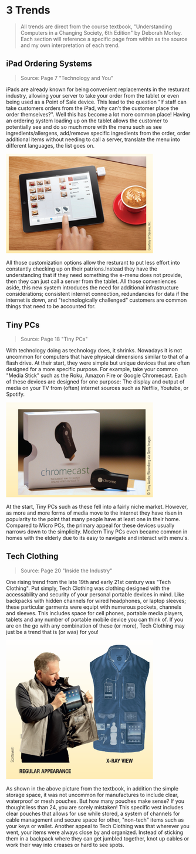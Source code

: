 # 3 Trends

> All trends are direct from the course textbook, "Understanding Computers in a Changing Society,  6th Edition" by Deborah Morley. Each section will reference a specific page from within as the source and my own interpretation of each trend.

## iPad Ordering Systems

> Source: Page 7 "Technology and You"

iPads are already known for being convenient replacements in the resturant industry, allowing your server to take your order from the tablet or even being used as a Point of Sale device. This lead to the question "If staff can take customers orders from the iPad, why can't the customer place the order themselves?". Well this has become a lot more common place! Having an ordering system loading up on the tablet allows the customer to potentially see and do so much more with the menu such as see ingredients/allergens, add/remove specific ingredients from the order, order additional items without needing to call a server, translate the menu into different languages, the list goes on.

<img src="./img/emenu.png" alt="Tech Clothing example" width="400"/>

All those customization options allow the resturant to put less effort into constantly checking up on their patrions.Instead they have the understanding that if they need something the e-menu does not provide, then they can just call a server from the tablet. All those conveniences aside, this new system introduces the need for additional infrastructure considerations; consistent internet connection, redundancies for data if the internet is down, and "technologically challenged" customers are common things that need to be accounted for.

## Tiny PCs

> Source: Page 18 "Tiny PCs"

With technology doing as technology does, it shrinks. Nowadays it is not uncommon for computers that have physical dimensions similar to that of a flash drive. At their start, they were simple but unique devices that are often designed for a more specific purpose. For example, take your common "Media Stick" such as the Roku, Amazon Fire or Google Chromecast. Each of these devices are designed for one purpose: The display and output of media on your TV from (often) internet sources such as Netflix, Youtube, or Spotify.

<img src="./img/tiny pc.png" alt="Tech Clothing example" width="400"/>

At the start, Tiny PCs such as these fell into a fairly niche market. However, as more and more forms of media move to the internet they have risen in popularity to the point that many people have at least one in their home. Compared to Micro PCs, the primary appeal for these devices usually narrows down to the simplicity. Modern Tiny PCs even became common in homes with the elderly due to its easy to navigate and interact with menu's.

## Tech Clothing

> Source: Page 20 "Inside the Industry"

One rising trend from the late 19th and early 21st century was "Tech Clothing". Put simply, Tech Clothing was clothing designed with the accessability and security of your personal portable devices in mind. Like backpacks with hidden channels for wired headphones, or laptop sleeves; these particular garments were equipt with numerous pockets, channels and sleeves. This includes space for cell phones, portable media players, tablets and any number of portable mobile device you can think of. If you are on the go with any combination of these (or more), Tech Clothing may just be a trend that is (or was) for you!

<img src="./img/Tech Clothing.png" alt="Tech Clothing example" width="400"/>

As shown in the above picture from the textbook, in addition the simple storage space, it was not uncommon for manufactures to include clear, waterproof or mesh pouches. But how many pouches make sense? If you thought less than 24, you are sorely mistaken! This specific vest includes clear pouches that allows for use while stored, a system of channels for cable management and secure space for other, "non-tech" items such as your keys or wallet. Another appeal to Tech Clothing was that wherever you went, your items were always close by and organized. Instead of sticking them in a backpack where they can get jumbled together, knot up cables or work their way into creases or hard to see spots.
